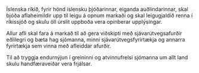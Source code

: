 Íslenska ríkið, fyrir hönd íslensku þjóðarinnar, eiganda auðlindarinnar, skal bjóða aflaheimildir upp til leigu á opnum markaði og skal leigugjaldið renna í ríkissjóð og skulu öll úrslit uppboða vera opinberar upplýsingar.

Allur afli skal fara á markað til að gera viðskipti með sjávarútvegsafurðir eðlilegri og bæta hag sjómanna, minni sjávarútvegsfyrirtækja og annarra fyrirtækja sem vinna með afleiddar afurðir.

Til að tryggja endurnýjun í greininni og atvinnufrelsi sjómanna um allt land skulu handfæraveiðar vera frjálsar.
